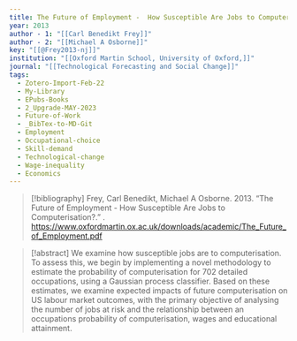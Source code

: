 ```yaml
---
title: The Future of Employment -  How Susceptible Are Jobs to Computerisation?
year: 2013
author - 1: "[[Carl Benedikt Frey]]"
author - 2: "[[Michael A Osborne]]"
key: "[[@Frey2013-nj]]"
institution: "[[Oxford Martin School, University of Oxford,]]"
journal: "[[Technological Forecasting and Social Change]]"
tags:
  - Zotero-Import-Feb-22
  - My-Library
  - EPubs-Books
  - 2_Upgrade-MAY-2023
  - Future-of-Work
  - _BibTex-to-MD-Git
  - Employment
  - Occupational-choice
  - Skill-demand
  - Technological-change
  - Wage-inequality
  - Economics
---
```


> [!bibliography]
> Frey, Carl Benedikt, Michael A Osborne. 2013. “The Future of Employment -  How Susceptible Are Jobs to Computerisation?.” . https://www.oxfordmartin.ox.ac.uk/downloads/academic/The_Future_of_Employment.pdf

> [!abstract]
> We examine how susceptible jobs are to computerisation. To assess this, we begin by implementing a novel methodology to estimate the probability of computerisation for 702 detailed occupations, using a Gaussian process classifier. Based on these estimates, we examine expected impacts of future computerisation on US labour market outcomes, with the primary objective of analysing the number of jobs at risk and the relationship between an occupations probability of computerisation, wages and educational attainment.